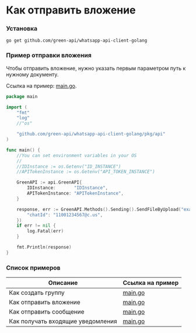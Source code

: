 # Как отправить вложение

### Установка

```shell
go get github.com/green-api/whatsapp-api-client-golang
```

### Пример отправки вложения

Чтобы отправить вложение, нужно указать первым параметром путь к нужному документу.

Ссылка на
пример: [main.go](https://github.com/green-api/whatsapp-api-client-golang/blob/master/examples/send_file_by_upload/main.go).

```go
package main

import (
	"fmt"
	"log"
	//"os"

	"github.com/green-api/whatsapp-api-client-golang/pkg/api"
)

func main() {
	//You can set environment variables in your OS
	//
	//IDInstance := os.Getenv("ID_INSTANCE")
	//APITokenInstance := os.Getenv("API_TOKEN_INSTANCE")

	GreenAPI := api.GreenAPI{
		IDInstance:       "IDInstance",
		APITokenInstance: "APITokenInstance",
	}

	response, err := GreenAPI.Methods().Sending().SendFileByUpload("example.png", map[string]interface{}{
		"chatId": "11001234567@c.us",
	})
	if err != nil {
		log.Fatal(err)
	}

	fmt.Println(response)
}
```

### Список примеров

| Описание                          | Ссылка на пример                                                                                                    |
|-----------------------------------|---------------------------------------------------------------------------------------------------------------------|
| Как создать группу                | [main.go](https://github.com/green-api/whatsapp-api-client-golang/blob/master/examples/create_group/main.go)        |
| Как отправить вложение            | [main.go](https://github.com/green-api/whatsapp-api-client-golang/blob/master/examples/send_file_by_upload/main.go) |
| Как отправить сообщение           | [main.go](https://github.com/green-api/whatsapp-api-client-golang/blob/master/examples/send_message/main.go)        |
| Как получать входящие уведомления | [main.go](https://github.com/green-api/whatsapp-api-client-golang/blob/master/examples/webhook/main.go)             | 
